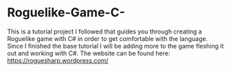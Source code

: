 # Roguelike-Game-C-
This is a tutorial project I followed that guides you through creating a Roguelike game with C# in order to get comfortable with the language. Since I finished the base tutorial I will be adding more to the game fleshing it out and working with C#.  The website can be found here: https://roguesharp.wordpress.com/
